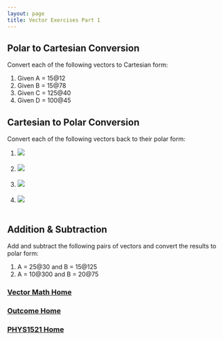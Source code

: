 ```yaml
---
layout: page
title: Vector Exercises Part 1
---
```

## Polar to Cartesian Conversion
Convert each of the following vectors to Cartesian form:
1. Given A = 15@12
2. Given B = 15@78
3. Given C = 125@40
4. Given D = 100@45

## Cartesian to Polar Conversion
Convert each of the following vectors back to their polar form:
1. <img src="https://latex.codecogs.com/svg.latex?\large&space;A=\left[\begin{array}{c}12 \\ -3\end{array}\right]"/><br><br>
2. <img src="https://latex.codecogs.com/svg.latex?\large&space;A=\left[\begin{array}{c}-12 \\ 3\end{array}\right]"/><br><br>
3. <img src="https://latex.codecogs.com/svg.latex?\large&space;A=\left[\begin{array}{c}-5 \\-6\end{array}\right]"/><br><br>
4. <img src="https://latex.codecogs.com/svg.latex?\large&space;A=\left[\begin{array}{c}4 \\ 6\end{array}\right]"/><br><br>

## Addition & Subtraction
Add and subtract the following pairs of vectors and convert the results to polar form:
1. A = 25@30 and B = 15@125
2. A = 10@300 and B = 20@75

### [Vector Math Home](vector-math.md)
### [Outcome Home](index.md)
### [PHYS1521 Home](../)
